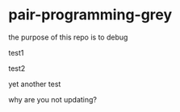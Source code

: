 # pair-programming-grey
the purpose of this repo is to debug 

test1

test2 

yet another test

why are you not updating?  

